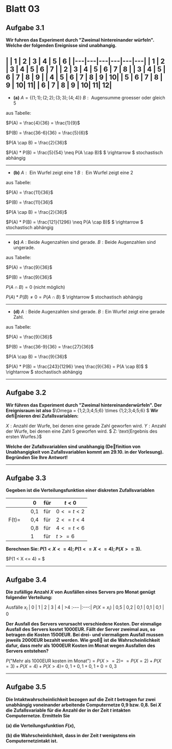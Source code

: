 # Blatt 03
## Aufgabe 3.1
**Wir  fuhren  das  Experiment  durch  "Zweimal  hintereinander würfeln".
Welche der folgenden Ereignisse sind unabhangig.**

|   | 1 | 2 | 3 | 4 | 5 | 6 |
|---|---|---|---|---|---|
| 1 | 2 | 3 | 4 | 5 | 6 | 7 |
| 2 | 3 | 4 | 5 | 6 | 7 | 8 |
| 3 | 4 | 5 | 6 | 7 | 8 | 9 |
| 4 | 5 | 6 | 7 | 8 | 9 | 10|
| 5 | 6 | 7 | 8 | 9 | 10| 11|
| 6 | 7 | 8 | 9 | 10| 11| 12|
---
* **(a)** $A=\{(1;1);(2;2);(3;3);(4;4)\}$
$B:\text{ Augensumme groesser oder gleich 5}$

aus Tabelle:

$P(A) = \frac{4}{36} = \frac{1}{9}$

$P(B) = \frac{36-6}{36} = \frac{5}{6}$

$P(A \cap B) = \frac{2}{36}$

$P(A) * P(B) = \frac{5}{54} \neq P(A \cap B)$
$ \rightarrow $ stochastisch abhängig

---
* **(b)** $A:\text{ Ein Wurfel zeigt eine 1}$
$B:\text{ Ein Wurfel zeigt eine 2}$

aus Tabelle:

$P(A) = \frac{11}{36}$

$P(B) = \frac{11}{36}$

$P(A \cap B) = \frac{2}{36}$

$P(A) * P(B) = \frac{121}{1296} \neq P(A \cap B)$
$ \rightarrow $ stochastisch abhängig

---
* **(c)** $A: \text{Beide Augenzahlen sind gerade.}$
$B: \text{Beide Augenzahlen sind ungerade.}$

aus Tabelle:

$P(A) = \frac{9}{36}$

$P(B) = \frac{9}{36}$

$P(A \cap B) = 0$ (nicht möglich)

$P(A) * P(B) \neq 0 = P(A \cap B)$
$ \rightarrow $ stochastisch abhängig

---
* **(d)** $A: \text{Beide Augenzahlen sind gerade.}$
$B: \text{Ein Wurfel zeigt eine gerade Zahl.}$

aus Tabelle:

$P(A) = \frac{9}{36}$

$P(B) = \frac{36-9}{36} = \frac{27}{36}$

$P(A \cap B) = \frac{9}{36}$

$P(A) * P(B) =  \frac{243}{1296} \neq \frac{9}{36} = P(A \cap B)$
$ \rightarrow $ stochastisch abhängig

---
## Aufgabe 3.2
**Wir  führen  das  Experiment  durch  "Zweimal  hintereinanderwürfeln". Der Ereignisraum ist also**
$\Omega = \{1;2;3;4;5;6\} \times \{1;2;3;4;5;6\} $
**Wir definieren drei Zufallsvariablen:**

$X: \text{Anzahl der Wurfe, bei denen eine gerade Zahl geworfen wird.}$
$Y: \text{Anzahl der Wurfe, bei denen eine Zahl 5 geworfen wird.}$
$ Z: \text{Ergebnis des ersten Wurfes.}$

**Welche der Zufallsvariablen sind unabhangig (Definition von Unabhangigkeit von Zufallsvariablen kommt am 29.10. in der Vorlesung). Begründen Sie Ihre Antwort!**

---
## Aufgabe 3.3
**Gegeben  ist  die  Verteilungsfunktion  einer  diskreten  Zufallsvariablen**

|       |     |  0  | für | $t<0$ |
| :---: | --- | --- | --- | --- |
|       |     | 0,1 | für | $0 <= t < 2$ |
| F(t)= |     | 0,4 | für | $2 <= t < 4$ |
|       |     | 0,8 | für | $4 <= t < 6$ |
|       |     | 1 | für | $t >= 6$ |


**Berechnen Sie: $P(1 < X <= 4); P(1 <= X <= 4); P(X>=3)$.**

$P(1 < X <= 4) = $

---
## Aufgabe 3.4
**Die zufällige Anzahl $X$ von Ausfällen eines Servers pro Monat genügt folgender Verteilung:**

Ausfälle $x_i$ |  0  |  1  |   2  |  3  |  4  |  >4
 :---          |:---:|
$P(X=x_i)$      | 0,5 | 0,2 | 0,1  | 0,1 | 0,1 | 0

**Der Ausfall des Servers verursacht verschiedene Kosten. Der einmalige Ausfall des Servers kostet 1000EUR. Fällt der Server zweimal aus, so betragen die Kosten 1500EUR. Bei drei- und viermaligem Ausfall mussen jeweils 2000EUR bezahlt werden. Wie groß ist die Wahrscheinlichkeit dafur, dass mehr als 1000EUR Kosten im Monat wegen Ausfallen des Servers entstehen?**

$P(\text{"Mehr als 1000EUR kosten im Monat"}) = P(X >= 2) =$
$= P(X=2)+P(X=3)+P(X=4)+P(X>4) =$
$0,1 + 0,1 + 0,1 +0 = 0,3$

---
## Aufgabe 3.5
**Die  Intaktwahrscheinlichkeit  bezogen  auf  die  Zeit $t$ betragen fur  zwei  unabhängig  voneinander  arbeitende  Computernetze 0,9 bzw. 0,8. Sei $X$ die Zufallsvariable für die Anzahl der in der Zeit $t$ intakten Computernetze. Ermitteln Sie**

**(a) die Verteilungsfunktion $F(x)$,**

**(b)  die Wahrscheinlichkeit, dass in der Zeit $t$ wenigstens ein Computernetzintakt ist.**
